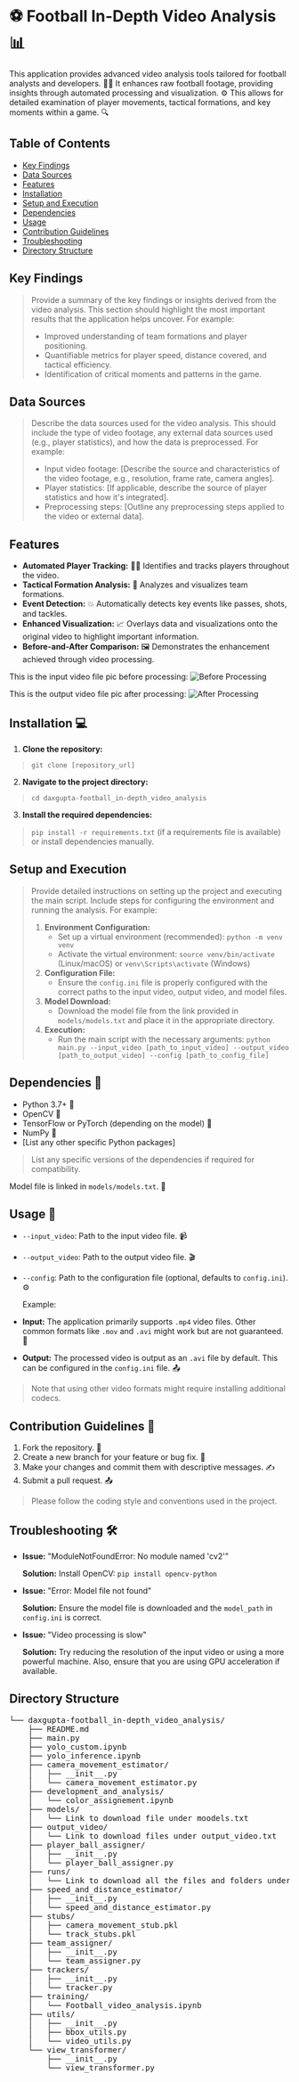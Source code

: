 # ⚽ Football In-Depth Video Analysis 📊

This application provides advanced video analysis tools tailored for football analysts and developers. 👨‍💻 It enhances raw football footage, providing insights through automated processing and visualization. ⚙️ This allows for detailed examination of player movements, tactical formations, and key moments within a game. 🔍

## Table of Contents
- [Key Findings](#key-findings)
- [Data Sources](#data-sources)
- [Features](#features)
- [Installation](#installation-💻)
- [Setup and Execution](#setup-and-execution)
- [Dependencies](#dependencies-🧩)
- [Usage](#usage-🚀)
- [Contribution Guidelines](#contribution-guidelines-🤝)
- [Troubleshooting](#troubleshooting-🛠️)
- [Directory Structure](#directory-structure)

## Key Findings

> Provide a summary of the key findings or insights derived from the video analysis.  This section should highlight the most important results that the application helps uncover. For example:
>
> *   Improved understanding of team formations and player positioning.
> *   Quantifiable metrics for player speed, distance covered, and tactical efficiency.
> *   Identification of critical moments and patterns in the game.

## Data Sources

> Describe the data sources used for the video analysis.  This should include the type of video footage, any external data sources used (e.g., player statistics), and how the data is preprocessed. For example:
>
> *   Input video footage: [Describe the source and characteristics of the video footage, e.g., resolution, frame rate, camera angles].
> *   Player statistics: [If applicable, describe the source of player statistics and how it's integrated].
> *   Preprocessing steps: [Outline any preprocessing steps applied to the video or external data].

## Features

*   **Automated Player Tracking:** 🏃‍♂️ Identifies and tracks players throughout the video.
*   **Tactical Formation Analysis:** 📐 Analyzes and visualizes team formations.
*   **Event Detection:** 💥 Automatically detects key events like passes, shots, and tackles.
*   **Enhanced Visualization:** 📈 Overlays data and visualizations onto the original video to highlight important information.
*   **Before-and-After Comparison:** 🖼️ Demonstrates the enhancement achieved through video processing.

This is the input video file pic before processing:
![Before Processing](https://github.com/user-attachments/assets/4c15cb70-a9ab-4294-b16b-d368e23993d6)

This is the output video file pic after processing:
![After Processing](https://github.com/user-attachments/assets/f8cae508-d46c-4a93-b7c7-a827e90ff0b2)

## Installation 💻

1.  **Clone the repository:**
> `git clone [repository_url]`
2.  **Navigate to the project directory:**
> `cd daxgupta-football_in-depth_video_analysis`
3.  **Install the required dependencies:**
> `pip install -r requirements.txt` (if a requirements file is available) or install dependencies manually.

## Setup and Execution

> Provide detailed instructions on setting up the project and executing the main script. Include steps for configuring the environment and running the analysis. For example:
>
> 1.  **Environment Configuration:**
>     *   Set up a virtual environment (recommended): `python -m venv venv`
>     *   Activate the virtual environment: `source venv/bin/activate` (Linux/macOS) or `venv\Scripts\activate` (Windows)
> 2.  **Configuration File:**
>     *   Ensure the `config.ini` file is properly configured with the correct paths to the input video, output video, and model files.
> 3.  **Model Download:**
>     *   Download the model file from the link provided in `models/models.txt` and place it in the appropriate directory.
> 4.  **Execution:**
>     *   Run the main script with the necessary arguments: `python main.py --input_video [path_to_input_video] --output_video [path_to_output_video] --config [path_to_config_file]`

## Dependencies 🧩

*   Python 3.7+ 🐍
*   OpenCV 📸
*   TensorFlow or PyTorch (depending on the model) 🧠
*   NumPy 🔢
*   [List any other specific Python packages]

> List any specific versions of the dependencies if required for compatibility.

Model file is linked in `models/models.txt`. 🔗

## Usage 🚀

*   `--input_video`: Path to the input video file. 📹
*   `--output_video`: Path to the output video file. 🎬
*   `--config`: Path to the configuration file (optional, defaults to `config.ini`). ⚙️

    Example:

*   **Input:** The application primarily supports `.mp4` video files. Other common formats like `.mov` and `.avi` might work but are not guaranteed. 🎥
*   **Output:** The processed video is output as an `.avi` file by default. This can be configured in the `config.ini` file. 📤

> Note that using other video formats might require installing additional codecs.

## Contribution Guidelines 🤝

1.  Fork the repository. 🍴
2.  Create a new branch for your feature or bug fix. 🌿
3.  Make your changes and commit them with descriptive messages. ✍️
4.  Submit a pull request. 📤

> Please follow the coding style and conventions used in the project.

## Troubleshooting 🛠️

*   **Issue:** "ModuleNotFoundError: No module named 'cv2'"

    **Solution:** Install OpenCV: `pip install opencv-python`
*   **Issue:** "Error: Model file not found"

    **Solution:** Ensure the model file is downloaded and the `model_path` in `config.ini` is correct.
*   **Issue:** "Video processing is slow"

    **Solution:** Try reducing the resolution of the input video or using a more powerful machine. Also, ensure that you are using GPU acceleration if available.

## Directory Structure

<pre>
└── daxgupta-football_in-depth_video_analysis/
    ├── README.md
    ├── main.py
    ├── yolo_custom.ipynb
    ├── yolo_inference.ipynb
    ├── camera_movement_estimator/
    │   ├── __init__.py
    │   └── camera_movement_estimator.py
    ├── development_and_analysis/
    │   └── color_assignement.ipynb
    ├── models/
    │   └── Link to download file under moodels.txt
    ├── output_video/
    │   └── Link to download files under output_video.txt
    ├── player_ball_assigner/
    │   ├── __init__.py
    │   └── player_ball_assigner.py
    ├── runs/
    │   └── Link to download all the files and folders under runs.txt
    ├── speed_and_distance_estimator/
    │   ├── __init__.py
    │   └── speed_and_distance_estimator.py
    ├── stubs/
    │   ├── camera_movement_stub.pkl
    │   └── track_stubs.pkl
    ├── team_assigner/
    │   ├── __init__.py
    │   └── team_assigner.py
    ├── trackers/
    │   ├── __init__.py
    │   └── tracker.py
    ├── training/
    │   └── Football_video_analysis.ipynb
    ├── utils/
    │   ├── __init__.py
    │   ├── bbox_utils.py
    │   └── video_utils.py
    └── view_transformer/
        ├── __init__.py
        └── view_transformer.py
   </pre>
